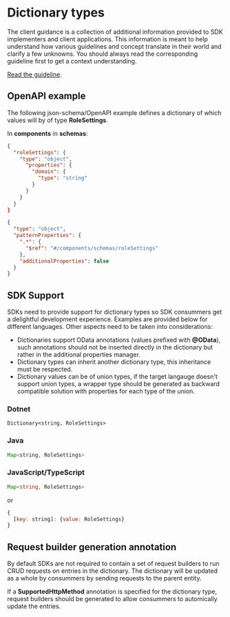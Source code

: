 # Dictionary types

The client guidance is a collection of additional information provided to SDK implementers and client applications. This information is meant to help understand how various guidelines and concept translate in their world and clarify a few unknowns. You should always read the corresponding guideline first to get a context understanding.

[Read the guideline](./index.md).

## OpenAPI example

The following json-schema/OpenAPI example defines a dictionary of which values will by of type **RoleSettings**.

In **components** in  **schemas**:

```json
{
  "roleSettings": {
    "type": "object", 
      "properties": {
        "domain": { 
          "type": "string" 
        } 
      } 
    }
  }
}
```

```json
{
  "type": "object",
  "patternProperties": {
    ".*": { 
      "$ref": "#/components/schemas/roleSettings"
    },
    "additionalProperties": false
  }
}
```

## SDK Support

SDKs need to provide support for dictionary types so SDK consummers get a delightful development experience. Examples are provided below for different languages. Other aspects need to be taken into considerations:

- Dictionaries support OData annotations (values prefixed with **@OData**), such annotations should not be inserted directly in the dictionary but rather in the additional properties manager.
- Dictionary types can inherit another dictionary type, this inheritance must be respected.
- Dictionary values can be of union types, if the target langauge doesn't support union types, a wrapper type should be generated as backward compatible solution with properties for each type of the union.

### Dotnet

```CSharp
Dictionary<string, RoleSettings>
```

### Java

```Java
Map<string, RoleSettings>
```

### JavaScript/TypeScript

```TypeScript
Map<string, RoleSettings>
```

or

```JavaScript
{
  [key: string]: {value: RoleSettings}
}
```

## Request builder generation annotation

By default SDKs are not required to contain a set of request builders to run CRUD requests on entries in the dictionary. The dictionary will be updated as a whole by consummers by sending requests to the parent entity.

If a **SupportedHttpMethod** annotation is specified for the dictionary type, request builders should be generated to allow consummers to automically update the entries.
